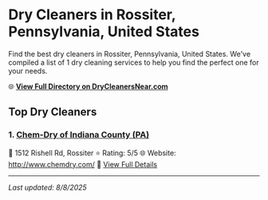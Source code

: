 # Dry Cleaners in Rossiter, Pennsylvania, United States

Find the best dry cleaners in Rossiter, Pennsylvania, United States. We've compiled a list of 1 dry cleaning services to help you find the perfect one for your needs.

🌐 **[View Full Directory on DryCleanersNear.com](https://drycleanersnear.com/city/US/Pennsylvania/Rossiter)**

## Top Dry Cleaners

### 1. [Chem-Dry of Indiana County (PA)](https://drycleanersnear.com/dryCleaner/686735d1bb1702f4ee39b37b/chem-dry-of-indiana-county-pa)
📍 1512 Rishell Rd, Rossiter
⭐ Rating: 5/5
🌐 Website: http://www.chemdry.com/
🔗 [View Full Details](https://drycleanersnear.com/dryCleaner/686735d1bb1702f4ee39b37b/chem-dry-of-indiana-county-pa)


---

*Last updated: 8/8/2025*
